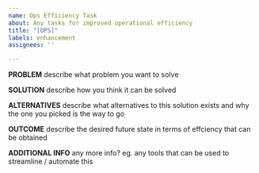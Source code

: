 ```yaml
---
name: Ops Efficiency Task
about: Any tasks for improved operational efficiency
title: "[OPS]"
labels: enhancement
assignees: ''

---
```


**PROBLEM**
describe what problem you want to solve

**SOLUTION**
describe how you think it can be solved

**ALTERNATIVES**
describe what alternatives to this solution exists and why the one you picked is the way to go

**OUTCOME**
describe the desired future state in terms of effciency that can be obtained

**ADDITIONAL INFO**
any more info? eg. any tools that can be used to streamline / automate this
